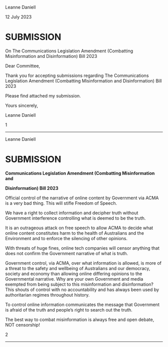 Leanne Daniell

12 July 2023

# SUBMISSION
On The Communications Legislation Amendment (Combatting Misinformation and
Disinformation) Bill 2023

Dear Committee,

Thank you for accepting submissions regarding The Communications Legislation
Amendment (Combatting Misinformation and Disinformation) Bill 2023

Please find attached my submission.

Yours sincerely,

Leanne Daniell


1


-----

Leanne Daniell

# SUBMISSION

**Communications Legislation Amendment (Combatting Misinformation and**

**Disinformation) Bill 2023**

Official control of the narrative of online content by Government via ACMA is a very bad
thing.
This will stifle Freedom of Speech.

We have a right to collect information and decipher truth without Government interference
controlling what is deemed to be the truth.

It is an outrageous attack on free speech to allow ACMA to decide what online content
constitutes harm to the health of Australians and the Environment and to enforce the silencing
of other opinions.

With threats of huge fines, online tech companies will censor anything that does not confirm
the Government narrative of what is truth.

Government control, via ACMA, over what information is allowed, is more of a threat to the
safety and wellbeing of Australians and our democracy, society and economy than allowing
online differing opinions to the Governmental narrative.
Why are your own Government and media exempted from being subject to this
misinformation and disinformation?
This shouts of control with no accountability and has always been used by authoritarian
regimes throughout history.

To control online information communicates the message that Government is afraid of the
truth and people’s right to search out the truth.

The best way to combat misinformation is always free and open debate, NOT censorship!

2


-----

